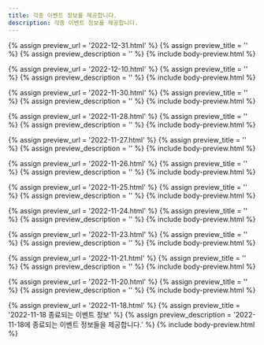 ```yaml
---
title: 각종 이벤트 정보를 제공합니다. 
description: 각종 이벤트 정보를 제공합니다. 
---
```




{% assign preview_url = '2022-12-31.html' %}
{% assign preview_title = '' %}
{% assign preview_description = '' %}
{% include body-preview.html %}


{% assign preview_url = '2022-12-10.html' %}
{% assign preview_title = '' %}
{% assign preview_description = '' %}
{% include body-preview.html %}


{% assign preview_url = '2022-11-30.html' %}
{% assign preview_title = '' %}
{% assign preview_description = '' %}
{% include body-preview.html %}


{% assign preview_url = '2022-11-28.html' %}
{% assign preview_title = '' %}
{% assign preview_description = '' %}
{% include body-preview.html %}


{% assign preview_url = '2022-11-27.html' %}
{% assign preview_title = '' %}
{% assign preview_description = '' %}
{% include body-preview.html %}


{% assign preview_url = '2022-11-26.html' %}
{% assign preview_title = '' %}
{% assign preview_description = '' %}
{% include body-preview.html %}


{% assign preview_url = '2022-11-25.html' %}
{% assign preview_title = '' %}
{% assign preview_description = '' %}
{% include body-preview.html %}


{% assign preview_url = '2022-11-24.html' %}
{% assign preview_title = '' %}
{% assign preview_description = '' %}
{% include body-preview.html %}


{% assign preview_url = '2022-11-23.html' %}
{% assign preview_title = '' %}
{% assign preview_description = '' %}
{% include body-preview.html %}


{% assign preview_url = '2022-11-21.html' %}
{% assign preview_title = '' %}
{% assign preview_description = '' %}
{% include body-preview.html %}


{% assign preview_url = '2022-11-20.html' %}
{% assign preview_title = '' %}
{% assign preview_description = '' %}
{% include body-preview.html %}


{% assign preview_url = '2022-11-18.html' %}
{% assign preview_title = '2022-11-18 종료되는 이벤트 정보' %}
{% assign preview_description = '2022-11-18에 종료되는 이벤트 정보들을 제공합니다.' %}
{% include body-preview.html %}
